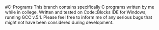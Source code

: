 #C-Programs
This branch contains specifically C programs written by me while in college. Written and tested on Code::Blocks IDE for Windows, running GCC v.5.1. Please feel free to inform me of any serious bugs that might not have been considered during development.
